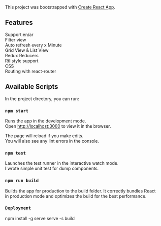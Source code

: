This project was bootstrapped with [Create React App](https://github.com/facebook/create-react-app).

## Features
Support en/ar <br>
Filter view <br>
Auto refresh every x Minute <br>
Grid View & List View <br>
Redux Reducers <br>
Rtl style support <br>
CSS <br>
Routing with react-router
<br>
## Available Scripts

In the project directory, you can run:
<br>
### `npm start`

Runs the app in the development mode.<br>
Open [http://localhost:3000](http://localhost:3000) to view it in the browser.

The page will reload if you make edits.<br>
You will also see any lint errors in the console.
<br>
### `npm test`

Launches the test runner in the interactive watch mode.<br>
I wrote simple unit test for dump components.

### `npm run build`
Builds the app for production to the build folder.
It correctly bundles React in production mode and optimizes the build for the best performance.

### `Deployment`
npm install -g serve
serve -s build  
